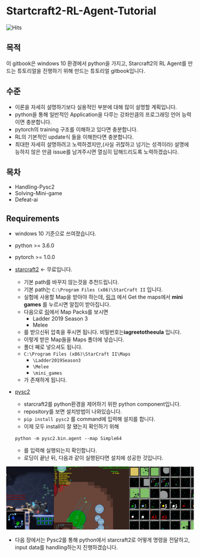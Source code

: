 # Startcraft2-RL-Agent-Tutorial

![Hits](https://hits.seeyoufarm.com/api/count/incr/badge.svg?url=https://github.com/seolhokim/StartCraft2-RL-Agent-Tutorial)
## 목적

이 gitbook은 windows 10 환경에서 python을 가지고, Starcraft2의 RL Agent를 만드는 튜토리얼을 진행하기 위해 만드는 튜토리얼 gitbook입니다.

## 수준

* 이론을 자세히 설명하기보다 실용적인 부분에 대해 많이 설명할 계획입니다.
* python을 통해 일반적인 Application을 다루는 강좌만큼의 프로그래밍 언어 능력이면 충분합니다.
* pytorch의 training 구조를 이해하고 있다면 충분합니다.
* RL의 기본적인 update식 들을 이해한다면 충분합니다.
* 최대한 자세히 설명하려고 노력하겠지만,\(사실 귀찮하고 넘기는 성격이라\) 설명에 능하지 않은 만큼 issue를 남겨주시면 열심히 답해드리도록 노력하겠습니다.

## 목차

* Handling-Pysc2 
* Solving-Mini-game 
* Defeat-ai

## Requirements

* windows 10 기준으로 쓰여졌습니다.
* python &gt;= 3.6.0
* pytorch &gt;= 1.0.0
* [starcraft2](https://starcraft2.com/ko-kr/) &lt;- 무료입니다.
  * 기본 path를 바꾸지 않는것을 추천드립니다.
  * 기본 path는 `C:\Program Files (x86)\StarCraft II`  입니다.
  * 실험에 사용할 Map을 받아야 하는데, [링크](https://github.com/deepmind/pysc2) 에서 Get the maps에서 **mini games** 를 누르시면 알집이 받아집니다.
  * 다음으로 [링](https://github.com/Blizzard/s2client-proto#downloads)에서 Map Packs를 보시면 
    * Ladder 2019 Season 3 
    * Melee
  * 를 받으신뒤 압축을 푸시면 됩니다. 비밀번호는**iagreetotheeula** 입니다.
  * 이렇게 받은 Map들을 Maps 폴더에 넣습니다.
  * 폴더 째로 넣으셔도 됩니다.
  * `C:\Program Files (x86)\StarCraft II\Maps`
    * `\Ladder2019Season3`
    * `\Melee`
    * `\mini_games`
  * 가 존재하게 됩니다.
* [pysc2](https://github.com/deepmind/pysc2)
  * starcraft2를 python환경을 제어하기 위한 python component입니다.  
  * repository를 보면 설치방법이 나와있습니다.
  * `pip install pysc2` 를 command에 입력해 설치를 합니다.
  *  이제 모두 install이 잘 됐는지 확인하기 위해 

    ```text
    python -m pysc2.bin.agent --map Simple64
    ```

  * 를 입력해 실행되는지 확인합니다. 
  * 로딩이 끝난 뒤, 다음과 같이 실행된다면 설치에 성공한 것입니다.

![](.gitbook/assets/.png.png)

* 다음 장에서는 Pysc2를 통해 python에서 starcraft2로 어떻게 명령을 전달하고, input data를 handling하는지 진행하겠습니다.

